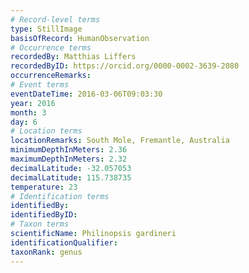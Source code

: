 ```yaml
---
# Record-level terms
type: StillImage
basisOfRecord: HumanObservation
# Occurrence terms
recordedBy: Matthias Liffers
recordedByID: https://orcid.org/0000-0002-3639-2080
occurrenceRemarks: 
# Event terms
eventDateTime: 2016-03-06T09:03:30
year: 2016
month: 3
day: 6
# Location terms
locationRemarks: South Mole, Fremantle, Australia
minimumDepthInMeters: 2.36
maximumDepthInMeters: 2.32
decimalLatitude: -32.057053
decimalLatitude: 115.738735
temperature: 23
# Identification terms
identifiedBy: 
identifiedByID: 
# Taxon terms
scientificName: Philinopsis gardineri
identificationQualifier: 
taxonRank: genus
---
```

